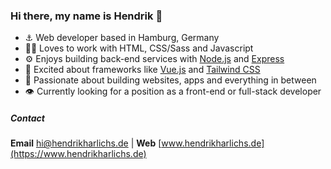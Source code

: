 ### Hi there, my name is Hendrik 👋

- ⚓️ Web developer based in Hamburg, Germany
- 🧑‍💻 Loves to work with HTML, CSS/Sass and Javascript
- ⚙️ Enjoys building back-end services with [Node.js](https://nodejs.org) and [Express](https://expressjs.com)
- 🤩 Excited about frameworks like [Vue.js](https://vuejs.org) and [Tailwind CSS](https://tailwindcss.com)
- 💪 Passionate about building websites, apps and everything in between
- 👁 Currently looking for a position as a front-end or full-stack developer

##### Contact
**Email** [hi@hendrikharlichs.de](mailto:hi@hendrikharlichs.de) | **Web** [www.hendrikharlichs.de](https://www.hendrikharlichs.de)

